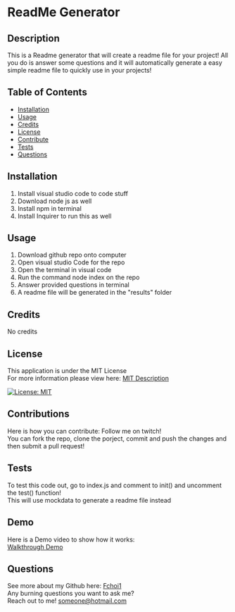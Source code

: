 # ReadMe Generator

## Description
This is a Readme generator that will create a readme file for your project! All you do is answer some questions and it will automatically generate a easy simple readme file to quickly use in your projects!

## Table of Contents
  * [Installation](#installation)
  * [Usage](#usage)
  * [Credits](#credits)
  * [License](#license)
  * [Contribute](#contributions)
  * [Tests](#tests)
  * [Questions](#questions)

## Installation
  1. Install visual studio code to code stuff 
  2. Download node js as well  
  3. Install npm in terminal 
  4. Install Inquirer to run this as well

## Usage
  1. Download github repo onto computer 
  2. Open visual studio Code for the repo 
  3. Open the terminal in visual code 
  4. Run the command node index on the repo 
  5. Answer provided questions in terminal 
  6. A readme file will be generated in the "results" folder

## Credits
No credits

## License
This application is under the MIT License  
For more information please view here: [MIT Description](https://choosealicense.com/licenses/mit/)

[![License: MIT](https://img.shields.io/badge/License-MIT-yellow.svg)](https://opensource.org/licenses/MIT)

## Contributions
Here is how you can contribute: Follow me on twitch! <br> You can fork the repo, clone the porject, commit and push the changes and then submit a pull request!

## Tests
  To test this code out, go to index.js and comment to init() and uncomment the test() function! <br> This will use mockdata to generate a readme file instead
  
## Demo
Here is a Demo video to show how it works:  
[Walkthrough Demo](https://watch.screencastify.com/v/IaBgQYDkF7qCaA7u3Wr5)

## Questions

See more about my Github here:  [Fchoi1](https://www.github.com/Fchoi1)  
Any burning questions you want to ask me?  
Reach out to me! [someone@hotmail.com](mailto:someone@hotmail.com)
